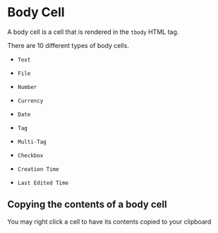 # Body Cell

A body cell is a cell that is rendered in the `tbody` HTML tag.

There are 10 different types of body cells.

-   `Text`

-   `File`

-   `Number`

-   `Currency`

-   `Date`

-   `Tag`

-   `Multi-Tag`

-   `Checkbox`

-   `Creation Time`

-   `Last Edited Time`

## Copying the contents of a body cell

You may right click a cell to have its contents copied to your clipboard
